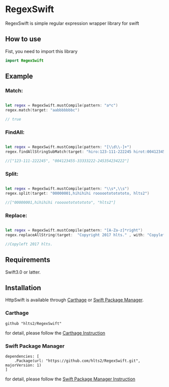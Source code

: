 # RegexSwift
RegexSwift is  simple regular expression wrapper library for swift

## How to use
Fist, you need to import this library

```swift
import RegexSwift
```

## Example

### Match:

```swift

let regex = RegexSwift.mustCompile(pattern: "a*c")
regex.match(target: "aabbbbbbbc")

// true

```

### FindAll:

```swift

let regex = RegexSwift.mustCompile(pattern: "[\\d\\-]+")
regex.findAllStringSubMatch(target: "hiro:123-111-222245 hirot:004123455-33333222-245354234222")

//["123-111-222245", "004123455-33333222-245354234222"]

```

### Split:

```swift

let regex = RegexSwift.mustCompile(pattern: "\\s*,\\s")
regex.split(target: "00000001,hihihihi roooootototototo, hlts2")

//["00000001,hihihihi roooootototototo", "hlts2"]

```

### Replace:

```swift

let regex = RegexSwift.mustCompile(pattern: "[A-Za-z]*right")
regex.replaceAllString(target:  "Copyright 2017 hlts." , with: "Copyleft")

//Copyleft 2017 hlts.

```

## Requirements
Swift3.0 or latter.

## Installation

HttpSwift is available through [Carthage](https://github.com/Carthage/Carthage) or
[Swift Package Manager](https://github.com/apple/swift-package-manager).

### Carthage

```
github "hlts2/RegexSwift"
```

for detail, please follow the [Carthage Instruction](https://github.com/Carthage/Carthage#if-youre-building-for-ios-tvos-or-watchos)

### Swift Package Manager

```
dependencies: [
    .Package(url: "https://github.com/hlts2/RegexSwift.git", majorVersion: 1)
]
```

for detail, please follow the [Swift Package Manager Instruction](https://github.com/apple/swift-package-manager/blob/master/Documentation/Usage.md)
